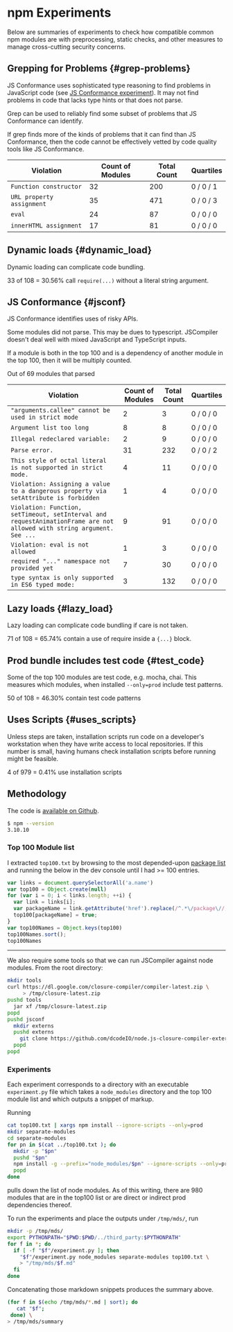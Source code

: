 # npm Experiments

Below are summaries of experiments to check how compatible common npm
modules are with preprocessing, static checks, and other measures
to manage cross-cutting security concerns.


<!-- Begin generated summary -->

## Grepping for Problems {#grep-problems}

JS Conformance uses sophisticated type reasoning to find
problems in JavaScript code
(see [JS Conformance experiment](#jsconf)).
It may not find problems in code that lacks type hints
or that does not parse.

Grep can be used to reliably find some subset of problems that
JS Conformance can identify.

If grep finds more of the kinds of problems that it can find
than JS Conformance, then the code cannot be effectively vetted
by code quality tools like JS Conformance.

| Violation | Count of Modules | Total Count | Quartiles |
| --------- | ---------------- | ----------- | --------- |
| `Function constructor` | 32 | 200 | 0 / 0 / 1 |
| `URL property assignment` | 35 | 471 | 0 / 0 / 3 |
| `eval` | 24 | 87 | 0 / 0 / 0 |
| `innerHTML assignment` | 17 | 81 | 0 / 0 / 0 |

## Dynamic loads {#dynamic_load}

Dynamic loading can complicate code bundling.

33 of 108 = 30.56% call `require(...)` without a literal string argument.

## JS Conformance {#jsconf}

JS Conformance identifies uses of risky APIs.

Some modules did not parse.  This may be dues to typescript.
JSCompiler doesn't deal well with mixed JavaScript and TypeScript
inputs.

If a module is both in the top 100 and is a dependency of another
module in the top 100, then it will be multiply counted.

Out of 69 modules that parsed

| Violation | Count of Modules | Total Count | Quartiles |
| --------- | ---------------- | ----------- | --------- |
| `"arguments.callee" cannot be used in strict mode` | 2 | 3 | 0 / 0 / 0 |
| `Argument list too long` | 8 | 8 | 0 / 0 / 0 |
| `Illegal redeclared variable: ` | 2 | 9 | 0 / 0 / 0 |
| `Parse error.` | 31 | 232 | 0 / 0 / 2 |
| `This style of octal literal is not supported in strict mode.` | 4 | 11 | 0 / 0 / 0 |
| `Violation: Assigning a value to a dangerous property via setAttribute is forbidden` | 1 | 4 | 0 / 0 / 0 |
| `Violation: Function, setTimeout, setInterval and requestAnimationFrame are not allowed with string argument. See ...` | 9 | 91 | 0 / 0 / 0 |
| `Violation: eval is not allowed` | 1 | 3 | 0 / 0 / 0 |
| `required "..." namespace not provided yet` | 7 | 30 | 0 / 0 / 0 |
| `type syntax is only supported in ES6 typed mode: ` | 3 | 132 | 0 / 0 / 0 |

## Lazy loads {#lazy_load}

Lazy loading can complicate code bundling if care is not taken.

71 of 108 = 65.74% contain a use of require inside a `{...}` block.


## Prod bundle includes test code {#test_code}

Some of the top 100 modules are test code, e.g. mocha, chai.
This measures which modules, when installed `--only=prod` include
test patterns.

50 of 108 = 46.30% contain test code patterns


## Uses Scripts {#uses_scripts}

Unless steps are taken, installation scripts run code on
a developer's workstation when they have write access to
local repositories.  If this number is small, having
humans check installation scripts before running might
be feasible.

4 of 979 = 0.41% use installation scripts


<!-- End generated summary -->



## Methodology

The code is [available on Github][code].

```bash
$ npm --version
3.10.10
```

### Top 100 Module list

I extracted `top100.txt` by browsing to the most depended-upon
[package list][top100] and running the below in the dev console until
I had >= 100 entries.

```js
var links = document.querySelectorAll('a.name')
var top100 = Object.create(null)
for (var i = 0; i < links.length; ++i) {
  var link = links[i];
  var packageName = link.getAttribute('href').replace(/^.*\/package\//, '')
  top100[packageName] = true;
}
var top100Names = Object.keys(top100)
top100Names.sort();
top100Names
```

----

We also require some tools so that we can run JSCompiler against
node modules.  From the root directory:

```sh
mkdir tools
curl https://dl.google.com/closure-compiler/compiler-latest.zip \
     > /tmp/closure-latest.zip
pushd tools
  jar xf /tmp/closure-latest.zip
popd
pushd jsconf
  mkdir externs
  pushd externs
    git clone https://github.com/dcodeIO/node.js-closure-compiler-externs.git
  popd
popd
```


### Experiments

Each experiment corresponds to a directory with an executable
`experiment.py` file which takes a `node_modules` directory and the top 100
module list and which outputs a snippet of markup.

Running

```bash
cat top100.txt | xargs npm install --ignore-scripts --only=prod
mkdir separate-modules
cd separate-modules
for pn in $(cat ../top100.txt ); do
  mkdir -p "$pn"
  pushd "$pn"
  npm install -g --prefix="node_modules/$pn" --ignore-scripts --only=prod "$pn"
  popd
done
```

pulls down the list of node modules.  As of this writing, there are 980
modules that are in the top100 list or are direct or indirect prod
dependencies thereof.

To run the experiments and place the outputs under `/tmp/mds/`, run

```bash
mkdir -p /tmp/mds/
export PYTHONPATH="$PWD:$PWD/../third_party:$PYTHONPATH"
for f in *; do
  if [ -f "$f"/experiment.py ]; then
    "$f"/experiment.py node_modules separate-modules top100.txt \
    > "/tmp/mds/$f.md"
  fi
done
```

Concatenating those markdown snippets produces the summary above.

```bash
(for f in $(echo /tmp/mds/*.md | sort); do
   cat "$f";
 done) \
> /tmp/mds/summary
```

[code]: https://github.com/google/node-sec-roadmap/tree/master/appendix
[top100]: https://www.npmjs.com/browse/depended
